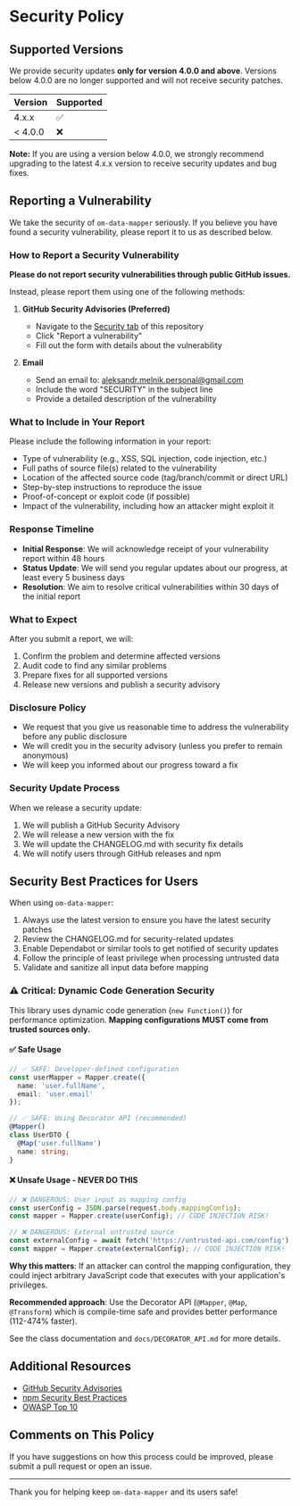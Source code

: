 # Security Policy

## Supported Versions

We provide security updates **only for version 4.0.0 and above**. Versions below 4.0.0 are no longer supported and will not receive security patches.

| Version | Supported          |
| ------- | ------------------ |
| 4.x.x   | :white_check_mark: |
| < 4.0.0 | :x:                |

**Note:** If you are using a version below 4.0.0, we strongly recommend upgrading to the latest 4.x.x version to receive security updates and bug fixes.

## Reporting a Vulnerability

We take the security of `om-data-mapper` seriously. If you believe you have found a security vulnerability, please report it to us as described below.

### How to Report a Security Vulnerability

**Please do not report security vulnerabilities through public GitHub issues.**

Instead, please report them using one of the following methods:

1. **GitHub Security Advisories (Preferred)**
   - Navigate to the [Security tab](https://github.com/Isqanderm/data-mapper/security/advisories) of this repository
   - Click "Report a vulnerability"
   - Fill out the form with details about the vulnerability

2. **Email**
   - Send an email to: aleksandr.melnik.personal@gmail.com
   - Include the word "SECURITY" in the subject line
   - Provide a detailed description of the vulnerability

### What to Include in Your Report

Please include the following information in your report:

- Type of vulnerability (e.g., XSS, SQL injection, code injection, etc.)
- Full paths of source file(s) related to the vulnerability
- Location of the affected source code (tag/branch/commit or direct URL)
- Step-by-step instructions to reproduce the issue
- Proof-of-concept or exploit code (if possible)
- Impact of the vulnerability, including how an attacker might exploit it

### Response Timeline

- **Initial Response**: We will acknowledge receipt of your vulnerability report within 48 hours
- **Status Update**: We will send you regular updates about our progress, at least every 5 business days
- **Resolution**: We aim to resolve critical vulnerabilities within 30 days of the initial report

### What to Expect

After you submit a report, we will:

1. Confirm the problem and determine affected versions
2. Audit code to find any similar problems
3. Prepare fixes for all supported versions
4. Release new versions and publish a security advisory

### Disclosure Policy

- We request that you give us reasonable time to address the vulnerability before any public disclosure
- We will credit you in the security advisory (unless you prefer to remain anonymous)
- We will keep you informed about our progress toward a fix

### Security Update Process

When we release a security update:

1. We will publish a GitHub Security Advisory
2. We will release a new version with the fix
3. We will update the CHANGELOG.md with security fix details
4. We will notify users through GitHub releases and npm

## Security Best Practices for Users

When using `om-data-mapper`:

1. Always use the latest version to ensure you have the latest security patches
2. Review the CHANGELOG.md for security-related updates
3. Enable Dependabot or similar tools to get notified of security updates
4. Follow the principle of least privilege when processing untrusted data
5. Validate and sanitize all input data before mapping

### ⚠️ Critical: Dynamic Code Generation Security

This library uses dynamic code generation (`new Function()`) for performance optimization. **Mapping configurations MUST come from trusted sources only.**

#### ✅ Safe Usage

```typescript
// ✅ SAFE: Developer-defined configuration
const userMapper = Mapper.create({
  name: 'user.fullName',
  email: 'user.email'
});

// ✅ SAFE: Using Decorator API (recommended)
@Mapper()
class UserDTO {
  @Map('user.fullName')
  name: string;
}
```

#### ❌ Unsafe Usage - NEVER DO THIS

```typescript
// ❌ DANGEROUS: User input as mapping config
const userConfig = JSON.parse(request.body.mappingConfig);
const mapper = Mapper.create(userConfig); // CODE INJECTION RISK!

// ❌ DANGEROUS: External untrusted source
const externalConfig = await fetch('https://untrusted-api.com/config');
const mapper = Mapper.create(externalConfig); // CODE INJECTION RISK!
```

**Why this matters**: If an attacker can control the mapping configuration, they could inject arbitrary JavaScript code that executes with your application's privileges.

**Recommended approach**: Use the Decorator API (`@Mapper`, `@Map`, `@Transform`) which is compile-time safe and provides better performance (112-474% faster).

See the class documentation and `docs/DECORATOR_API.md` for more details.

## Additional Resources

- [GitHub Security Advisories](https://github.com/Isqanderm/data-mapper/security/advisories)
- [npm Security Best Practices](https://docs.npmjs.com/packages-and-modules/securing-your-code)
- [OWASP Top 10](https://owasp.org/www-project-top-ten/)

## Comments on This Policy

If you have suggestions on how this process could be improved, please submit a pull request or open an issue.

---

Thank you for helping keep `om-data-mapper` and its users safe!

